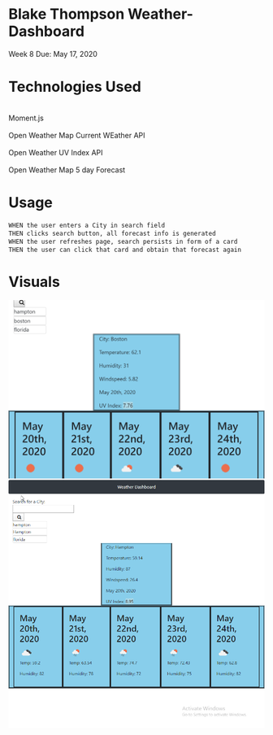 # Blake Thompson Weather-Dashboard

Week 8
Due: May 17, 2020

# Technologies Used

<br>Moment.js<br>
<br>Open Weather Map Current WEather API<br>
<br>Open Weather UV Index API <br>
<br>Open Weather Map 5 day Forecast <br>

# Usage

```
WHEN the user enters a City in search field
THEN clicks search button, all forecast info is generated
WHEN the user refreshes page, search persists in form of a card
THEN the user can click that card and obtain that forecast again

```

# Visuals

![Dashboard Picture](https://github.com/fleshborne/Weather-Dashboard/blob/master/Assets/Images/127.0.0.1_5500_.png)
![Dashboard Demo](https://github.com/fleshborne/Weather-Dashboard/blob/master/Assets/Images/2020-05-20_13-52-53.gif)

